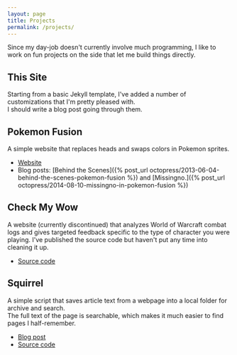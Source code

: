 ```yaml
---
layout: page
title: Projects
permalink: /projects/
---
```


<div class="post-banner" style="background-image:linear-gradient(-45deg, #B85959, #B3CECB, #415974, #59586B, #B7C0C9)"></div>

Since my day-job doesn't currently involve much programming, I like to work on fun projects on the side that let me build things directly.

## This Site

Starting from a basic Jekyll template, I've added a number of customizations that I'm pretty pleased with.  
I should write a blog post going through them.

## Pokemon Fusion

A simple website that replaces heads and swaps colors in Pokemon sprites.

- [Website](http://pokemon.alexonsager.net)
- Blog posts: [Behind the Scenes]({% post_url octopress/2013-06-04-behind-the-scenes-pokemon-fusion %}) and [Missingno.]({% post_url octopress/2014-08-10-missingno-in-pokemon-fusion %})


## Check My Wow

A website (currently discontinued) that analyzes World of Warcraft combat logs and gives targeted feedback specific to the type of character you were playing. I've published the source code but haven't put any time into cleaning it up.

- [Source code](https://github.com/aonsager/checkmywow)

## Squirrel 

A simple script that saves article text from a webpage into a local folder for archive and search.  
The full text of the page is searchable, which makes it much easier to find pages I half-remember.

- [Blog post](/2025/01/09/squirrel-archive-webpages-so-i-can-find-them-again.html)
- [Source code](https://github.com/aonsager/squirrel-archiver)